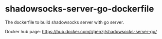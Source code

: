 # shadowsocks-server-go-dockerfile
The dockerfile to build shadowsocks server with go server.

Docker hub page: https://hub.docker.com/r/genzj/shadowsocks-server-go/
